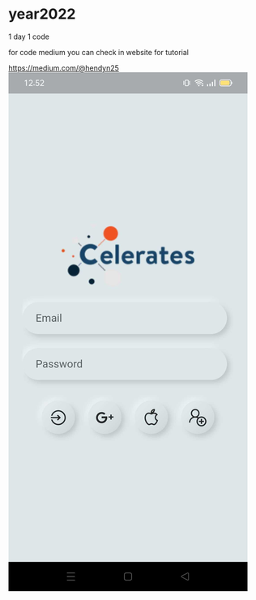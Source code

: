 # year2022
1 day 1 code


for code medium you can check in website for tutorial

https://medium.com/@hendyn25
![1.png](https://github.com/jawahendy/year2022/blob/main/1.jpg)

